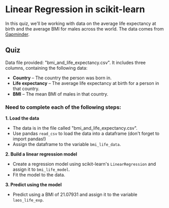 # Linear Regression in scikit-learn
In this quiz, we'll be working with data on the average life expectancy at birth and the average BMI for males across the world. The data comes from [Gapminder](https://www.gapminder.org/).

## Quiz
Data file provided: "bmi_and_life_expectancy.csv". It includes three columns, containing the following data:
* **Country** – The country the person was born in.
* **Life expectancy** – The average life expectancy at birth for a person in that country.
* **BMI** – The mean BMI of males in that country.

### Need to complete each of the following steps:

**1. Load the data**

* The data is in the file called "bmi_and_life_expectancy.csv".
* Use pandas `read_csv` to load the data into a dataframe (don't forget to import pandas!)
* Assign the dataframe to the variable `bmi_life_data`.

**2. Build a linear regression model**

* Create a regression model using scikit-learn's `LinearRegression` and assign it to `bmi_life_model`.
* Fit the model to the data.

**3. Predict using the model**

* Predict using a BMI of 21.07931 and assign it to the variable `laos_life_exp`.